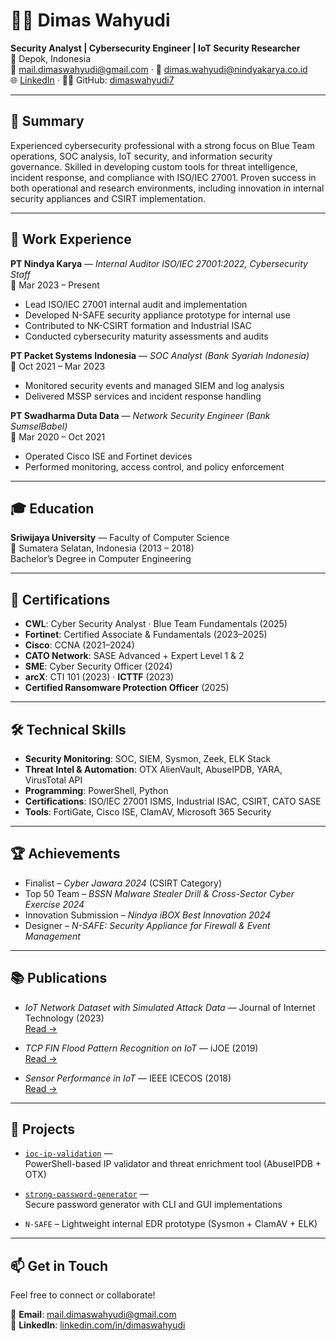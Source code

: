 # 👨‍💻 Dimas Wahyudi

**Security Analyst | Cybersecurity Engineer | IoT Security Researcher**  
📍 Depok, Indonesia  
📧 mail.dimaswahyudi@gmail.com · 📧 dimas.wahyudi@nindyakarya.co.id  
🌐 [LinkedIn](https://www.linkedin.com/in/dimaswahyudi/) · 🧑‍💻 GitHub: [dimaswahyudi7](https://github.com/dimaswahyudi7)

---

## 🧠 Summary

Experienced cybersecurity professional with a strong focus on Blue Team operations, SOC analysis, IoT security, and information security governance. Skilled in developing custom tools for threat intelligence, incident response, and compliance with ISO/IEC 27001. Proven success in both operational and research environments, including innovation in internal security appliances and CSIRT implementation.

---

## 🏢 Work Experience

**PT Nindya Karya** — *Internal Auditor ISO/IEC 27001:2022, Cybersecurity Staff*  
📅 Mar 2023 – Present  
- Lead ISO/IEC 27001 internal audit and implementation  
- Developed N-SAFE security appliance prototype for internal use  
- Contributed to NK-CSIRT formation and Industrial ISAC  
- Conducted cybersecurity maturity assessments and audits

**PT Packet Systems Indonesia** — *SOC Analyst (Bank Syariah Indonesia)*  
📅 Oct 2021 – Mar 2023  
- Monitored security events and managed SIEM and log analysis  
- Delivered MSSP services and incident response handling

**PT Swadharma Duta Data** — *Network Security Engineer (Bank SumselBabel)*  
📅 Mar 2020 – Oct 2021  
- Operated Cisco ISE and Fortinet devices  
- Performed monitoring, access control, and policy enforcement

---

## 🎓 Education

**Sriwijaya University** — Faculty of Computer Science  
📍 Sumatera Selatan, Indonesia (2013 – 2018)  
Bachelor’s Degree in Computer Engineering

---

## 🧾 Certifications

- **CWL**: Cyber Security Analyst · Blue Team Fundamentals (2025)  
- **Fortinet**: Certified Associate & Fundamentals (2023–2025)  
- **Cisco**: CCNA (2021–2024)  
- **CATO Network**: SASE Advanced + Expert Level 1 & 2  
- **SME**: Cyber Security Officer (2024)  
- **arcX**: CTI 101 (2023) · **ICTTF** (2023)  
- **Certified Ransomware Protection Officer** (2025)

---

## 🛠 Technical Skills

- **Security Monitoring**: SOC, SIEM, Sysmon, Zeek, ELK Stack  
- **Threat Intel & Automation**: OTX AlienVault, AbuseIPDB, YARA, VirusTotal API  
- **Programming**: PowerShell, Python  
- **Certifications**: ISO/IEC 27001 ISMS, Industrial ISAC, CSIRT, CATO SASE  
- **Tools**: FortiGate, Cisco ISE, ClamAV, Microsoft 365 Security

---

## 🏆 Achievements

- Finalist – *Cyber Jawara 2024* (CSIRT Category)  
- Top 50 Team – *BSSN Malware Stealer Drill & Cross-Sector Cyber Exercise 2024*  
- Innovation Submission – *Nindya iBOX Best Innovation 2024*  
- Designer – *N-SAFE: Security Appliance for Firewall & Event Management*

---

## 📚 Publications

- *IoT Network Dataset with Simulated Attack Data* — Journal of Internet Technology (2023)  
  [Read →](https://jit.ndhu.edu.tw/article/view/2874)

- *TCP FIN Flood Pattern Recognition on IoT* — iJOE (2019)  
  [Read →](https://online-journals.org/index.php/i-joe/article/view/9848)

- *Sensor Performance in IoT* — IEEE ICECOS (2018)  
  [Read →](https://ieeexplore.ieee.org/abstract/document/8605265)

---

## 🚀 Projects

- [`ioc-ip-validation`](https://github.com/dimaswahyudi7/ioc-ip-validation) —  
  PowerShell-based IP validator and threat enrichment tool (AbuseIPDB + OTX)

- [`strong-password-generator`](https://github.com/dimaswahyudi7/strong-password-generator) —  
  Secure password generator with CLI and GUI implementations

- `N-SAFE` – Lightweight internal EDR prototype (Sysmon + ClamAV + ELK)

---

## 📫 Get in Touch

Feel free to connect or collaborate!

📧 **Email**: mail.dimaswahyudi@gmail.com  
🔗 **LinkedIn**: [linkedin.com/in/dimaswahyudi](https://www.linkedin.com/in/dimaswahyudi/)
